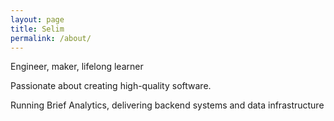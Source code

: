 ```yaml
---
layout: page
title: Selim 
permalink: /about/
---
```


Engineer, maker, lifelong learner

Passionate about creating high-quality software. 

Running Brief Analytics, delivering backend systems and data infrastructure
